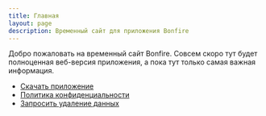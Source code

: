 ```yaml
---
title: Главная
layout: page
description: Временный сайт для приложения Bonfire
---
```


Добро пожаловать на временный сайт Bonfire. Совсем скоро тут будет полноценная
веб-версия приложения, а пока тут только самая важная информация.

* [Скачать приложение](https://play.google.com/store/apps/details?id=sh.sit.bonfire)
* [Политика конфиденциальности](/page/privacy)
* [Запросить удаление данных](/page/delete)
